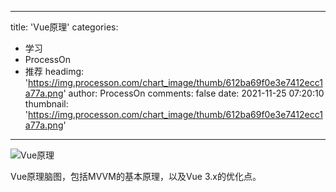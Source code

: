 
---
title: 'Vue原理'
categories: 
 - 学习
 - ProcessOn
 - 推荐
headimg: 'https://img.processon.com/chart_image/thumb/612ba69f0e3e7412ecc1a77a.png'
author: ProcessOn
comments: false
date: 2021-11-25 07:20:10
thumbnail: 'https://img.processon.com/chart_image/thumb/612ba69f0e3e7412ecc1a77a.png'
---

<div>   
<img class="thumb" alt="Vue原理" src="https://img.processon.com/chart_image/thumb/612ba69f0e3e7412ecc1a77a.png" referrerpolicy="no-referrer">
<p>Vue原理脑图，包括MVVM的基本原理，以及Vue 3.x的优化点。</p>  
</div>
            